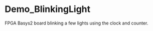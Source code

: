 Demo_BlinkingLight
==================

FPGA Basys2 board blinking a few lights using the clock and counter.
